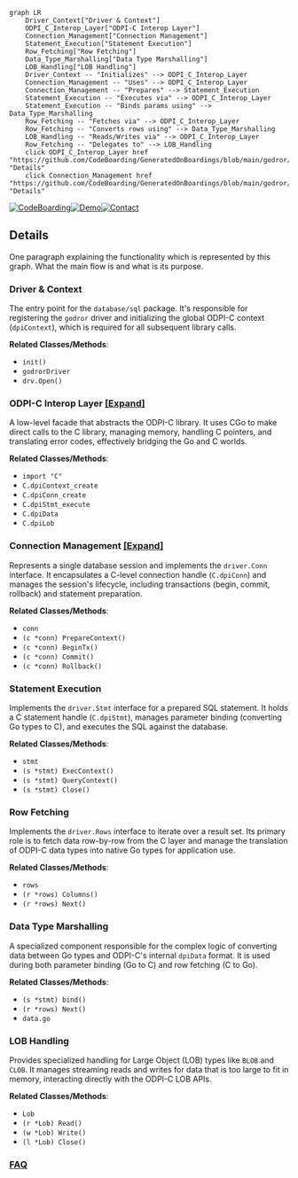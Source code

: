 ```mermaid
graph LR
    Driver_Context["Driver & Context"]
    ODPI_C_Interop_Layer["ODPI-C Interop Layer"]
    Connection_Management["Connection Management"]
    Statement_Execution["Statement Execution"]
    Row_Fetching["Row Fetching"]
    Data_Type_Marshalling["Data Type Marshalling"]
    LOB_Handling["LOB Handling"]
    Driver_Context -- "Initializes" --> ODPI_C_Interop_Layer
    Connection_Management -- "Uses" --> ODPI_C_Interop_Layer
    Connection_Management -- "Prepares" --> Statement_Execution
    Statement_Execution -- "Executes via" --> ODPI_C_Interop_Layer
    Statement_Execution -- "Binds params using" --> Data_Type_Marshalling
    Row_Fetching -- "Fetches via" --> ODPI_C_Interop_Layer
    Row_Fetching -- "Converts rows using" --> Data_Type_Marshalling
    LOB_Handling -- "Reads/Writes via" --> ODPI_C_Interop_Layer
    Row_Fetching -- "Delegates to" --> LOB_Handling
    click ODPI_C_Interop_Layer href "https://github.com/CodeBoarding/GeneratedOnBoardings/blob/main/godror/ODPI_C_Interop_Layer.md" "Details"
    click Connection_Management href "https://github.com/CodeBoarding/GeneratedOnBoardings/blob/main/godror/Connection_Management.md" "Details"
```

[![CodeBoarding](https://img.shields.io/badge/Generated%20by-CodeBoarding-9cf?style=flat-square)](https://github.com/CodeBoarding/CodeBoarding)[![Demo](https://img.shields.io/badge/Try%20our-Demo-blue?style=flat-square)](https://www.codeboarding.org/demo)[![Contact](https://img.shields.io/badge/Contact%20us%20-%20contact@codeboarding.org-lightgrey?style=flat-square)](mailto:contact@codeboarding.org)

## Details

One paragraph explaining the functionality which is represented by this graph. What the main flow is and what is its purpose.

### Driver & Context
The entry point for the `database/sql` package. It's responsible for registering the `godror` driver and initializing the global ODPI-C context (`dpiContext`), which is required for all subsequent library calls.


**Related Classes/Methods**:

- `init()`
- `godrorDriver`
- `drv.Open()`


### ODPI-C Interop Layer [[Expand]](./ODPI_C_Interop_Layer.md)
A low-level facade that abstracts the ODPI-C library. It uses CGo to make direct calls to the C library, managing memory, handling C pointers, and translating error codes, effectively bridging the Go and C worlds.


**Related Classes/Methods**:

- `import "C"`
- `C.dpiContext_create`
- `C.dpiConn_create`
- `C.dpiStmt_execute`
- `C.dpiData`
- `C.dpiLob`


### Connection Management [[Expand]](./Connection_Management.md)
Represents a single database session and implements the `driver.Conn` interface. It encapsulates a C-level connection handle (`C.dpiConn`) and manages the session's lifecycle, including transactions (begin, commit, rollback) and statement preparation.


**Related Classes/Methods**:

- `conn`
- `(c *conn) PrepareContext()`
- `(c *conn) BeginTx()`
- `(c *conn) Commit()`
- `(c *conn) Rollback()`


### Statement Execution
Implements the `driver.Stmt` interface for a prepared SQL statement. It holds a C statement handle (`C.dpiStmt`), manages parameter binding (converting Go types to C), and executes the SQL against the database.


**Related Classes/Methods**:

- `stmt`
- `(s *stmt) ExecContext()`
- `(s *stmt) QueryContext()`
- `(s *stmt) Close()`


### Row Fetching
Implements the `driver.Rows` interface to iterate over a result set. Its primary role is to fetch data row-by-row from the C layer and manage the translation of ODPI-C data types into native Go types for application use.


**Related Classes/Methods**:

- `rows`
- `(r *rows) Columns()`
- `(r *rows) Next()`


### Data Type Marshalling
A specialized component responsible for the complex logic of converting data between Go types and ODPI-C's internal `dpiData` format. It is used during both parameter binding (Go to C) and row fetching (C to Go).


**Related Classes/Methods**:

- `(s *stmt) bind()`
- `(r *rows) Next()`
- `data.go`


### LOB Handling
Provides specialized handling for Large Object (LOB) types like `BLOB` and `CLOB`. It manages streaming reads and writes for data that is too large to fit in memory, interacting directly with the ODPI-C LOB APIs.


**Related Classes/Methods**:

- `Lob`
- `(r *Lob) Read()`
- `(w *Lob) Write()`
- `(l *Lob) Close()`




### [FAQ](https://github.com/CodeBoarding/GeneratedOnBoardings/tree/main?tab=readme-ov-file#faq)